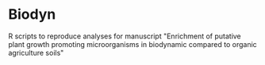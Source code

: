 # Biodyn
R scripts to reproduce analyses for manuscript "Enrichment of putative plant growth promoting microorganisms in biodynamic compared to organic agriculture soils"

